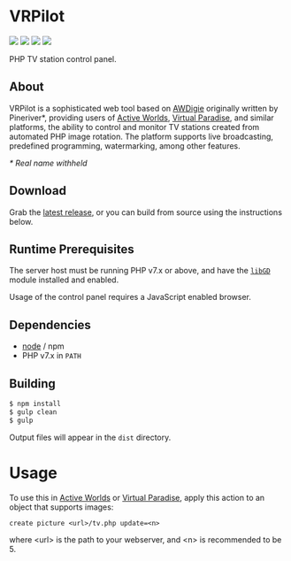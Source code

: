 # VRPilot
![](https://img.shields.io/github/package-json/v/oliverbooth/vr-pilot.svg)
![](https://img.shields.io/github/license/oliverbooth/vr-pilot.svg)
![](https://img.shields.io/github/issues/oliverbooth/vr-pilot.svg)
![](https://img.shields.io/david/dev/oliverbooth/vr-pilot.svg)

PHP TV station control panel.

## About
VRPilot is a sophisticated web tool based on [AWDigie](oliverbooth/awdigie) originally written by Pineriver*, providing users of [Active Worlds](https://activeworlds.com/), [Virtual Paradise](https://virtualparadise.org/), and similar platforms, the ability to control and monitor TV stations created from automated PHP image rotation. The platform supports live broadcasting, predefined programming, watermarking, among other features.

*\* Real name withheld*

## Download
Grab the [latest release](oliverbooth/vr-pilot/releases), or you can build from source using the instructions below.

## Runtime Prerequisites
The server host must be running PHP v7.x or above, and have the [`libGD`](https://www.php.net/manual/en/book.image.php) module installed and enabled.

Usage of the control panel requires a JavaScript enabled browser.

## Dependencies
* [node](https://nodejs.org/) / npm
* PHP v7.x in `PATH`

## Building
```bash
$ npm install
$ gulp clean
$ gulp
```

Output files will appear in the `dist` directory.

# Usage
To use this in [Active Worlds](https://activeworlds.com/) or [Virtual Paradise](https://virtualparadise.org/), apply this action to an object that supports images:

```
create picture <url>/tv.php update=<n>
```

where \<url\> is the path to your webserver, and \<n\> is recommended to be 5.
